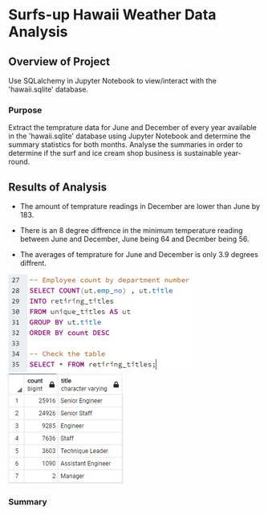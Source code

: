 # Surfs-up Hawaii Weather Data Analysis

## Overview of Project

Use SQLalchemy in Jupyter Notebook to view/interact with the 'hawaii.sqlite' database.

### Purpose

Extract the temprature data for June and December of every year available in the 'hawaii.sqlite' database using Jupyter Notebook and determine the summary statistics for both months. Analyse the summaries in order to determine if the surf and ice cream shop business is sustainable year-round.

## Results of Analysis

* The amount of temprature readings in December are lower than June by 183.

* There is an 8 degree diffrence in the minimum temperature reading between June and December, June being 64 and Decmber being 56.

* The averages of temprature for June and December is only 3.9 degrees diffrent.

!["June Temps"](https://github.com/psidhu42/pewlett-hackard-analysis/blob/main/images/retiring_titles_code.PNG) !["December Temps"](https://github.com/psidhu42/pewlett-hackard-analysis/blob/main/images/retiring_titles_table.PNG)

### Summary

